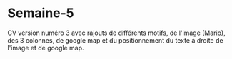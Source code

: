 # Semaine-5

CV version numéro 3 avec rajouts de différents motifs, de l'image (Mario), 
des 3 colonnes, de google map et du positionnement du texte à droite de l'image et de google map.